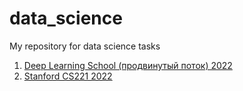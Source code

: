 # data_science
My repository for data science tasks


1. <a href="https://github.com/alexa-mint/data_science/tree/main/dls_advanced_2022">Deep Learning School (продвинутый поток) 2022</a>
2. <a href="https://github.com/alexa-mint/data_science/tree/main/Stanford%20CS221">Stanford CS221 2022</a>
